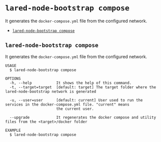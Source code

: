 `lared-node-bootstrap compose`
==============================

It generates the `docker-compose.yml` file from the configured network.

* [`lared-node-bootstrap compose`](#lared-node-bootstrap-compose)

## `lared-node-bootstrap compose`

It generates the `docker-compose.yml` file from the configured network.

```
USAGE
  $ lared-node-bootstrap compose

OPTIONS
  -h, --help           It shows the help of this command.
  -t, --target=target  [default: target] The target folder where the lared-node-bootstrap network is generated

  -u, --user=user      [default: current] User used to run the services in the docker-compose.yml file. "current" means
                       the current user.

  --upgrade            It regenerates the docker compose and utility files from the <target>/docker folder

EXAMPLE
  $ lared-node-bootstrap compose
```
